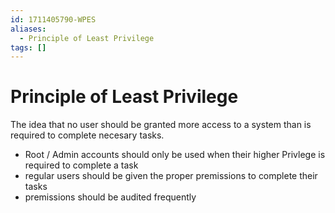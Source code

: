 ```yaml
---
id: 1711405790-WPES
aliases:
  - Principle of Least Privilege
tags: []
---
```


# Principle of Least Privilege
The idea that no user should be granted more access to a system than is required to complete necesary tasks. 

- Root / Admin accounts should only be used when their higher Privlege is required to complete a task
- regular users should be given the proper premissions to complete their tasks 
- premissions should be audited frequently
